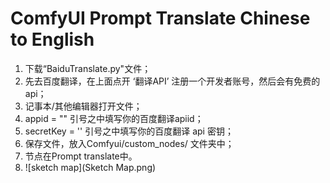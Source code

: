 # ComfyUI Prompt Translate Chinese to English
1. 下载“BaiduTranslate.py"文件；
2. 先去百度翻译，在上面点开 ‘翻译API’ 注册一个开发者账号，然后会有免费的api；
3. 记事本/其他编辑器打开文件；
4. appid = "" 引号之中填写你的百度翻译apiid；
5. secretKey = ''  引号之中填写你的百度翻译 api 密钥；
6. 保存文件，放入Comfyui/custom_nodes/ 文件夹中；
7. 节点在Prompt translate中。
8. ![sketch map](Sketch Map.png)
